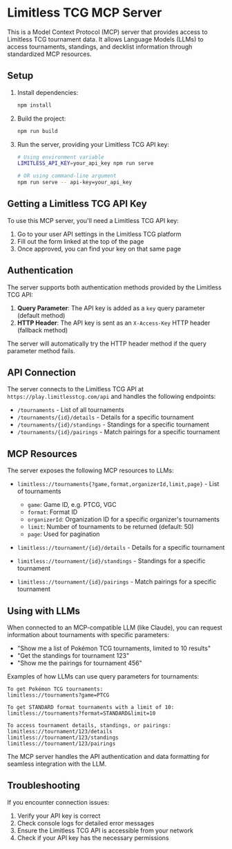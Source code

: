 # Limitless TCG MCP Server

This is a Model Context Protocol (MCP) server that provides access to Limitless TCG tournament data. It allows Language Models (LLMs) to access tournaments, standings, and decklist information through standardized MCP resources.

## Setup

1. Install dependencies:

   ```bash
   npm install
   ```

2. Build the project:

   ```bash
   npm run build
   ```

3. Run the server, providing your Limitless TCG API key:

   ```bash
   # Using environment variable
   LIMITLESS_API_KEY=your_api_key npm run serve

   # OR using command-line argument
   npm run serve -- api-key=your_api_key
   ```

## Getting a Limitless TCG API Key

To use this MCP server, you'll need a Limitless TCG API key:

1. Go to your user API settings in the Limitless TCG platform
2. Fill out the form linked at the top of the page
3. Once approved, you can find your key on that same page

## Authentication

The server supports both authentication methods provided by the Limitless TCG API:

1. **Query Parameter**: The API key is added as a `key` query parameter (default method)
2. **HTTP Header**: The API key is sent as an `X-Access-Key` HTTP header (fallback method)

The server will automatically try the HTTP header method if the query parameter method fails.

## API Connection

The server connects to the Limitless TCG API at `https://play.limitlesstcg.com/api` and handles the following endpoints:

- `/tournaments` - List of all tournaments
- `/tournaments/{id}/details` - Details for a specific tournament
- `/tournaments/{id}/standings` - Standings for a specific tournament
- `/tournaments/{id}/pairings` - Match pairings for a specific tournament

## MCP Resources

The server exposes the following MCP resources to LLMs:

- `limitless://tournaments{?game,format,organizerId,limit,page}` - List of tournaments

  - `game`: Game ID, e.g. PTCG, VGC
  - `format`: Format ID
  - `organizerId`: Organization ID for a specific organizer's tournaments
  - `limit`: Number of tournaments to be returned (default: 50)
  - `page`: Used for pagination

- `limitless://tournament/{id}/details` - Details for a specific tournament

- `limitless://tournament/{id}/standings` - Standings for a specific tournament

- `limitless://tournament/{id}/pairings` - Match pairings for a specific tournament

## Using with LLMs

When connected to an MCP-compatible LLM (like Claude), you can request information about tournaments with specific parameters:

- "Show me a list of Pokémon TCG tournaments, limited to 10 results"
- "Get the standings for tournament 123"
- "Show me the pairings for tournament 456"

Examples of how LLMs can use query parameters for tournaments:

```
To get Pokémon TCG tournaments:
limitless://tournaments?game=PTCG

To get STANDARD format tournaments with a limit of 10:
limitless://tournaments?format=STANDARD&limit=10

To access tournament details, standings, or pairings:
limitless://tournament/123/details
limitless://tournament/123/standings
limitless://tournament/123/pairings
```

The MCP server handles the API authentication and data formatting for seamless integration with the LLM.

## Troubleshooting

If you encounter connection issues:

1. Verify your API key is correct
2. Check console logs for detailed error messages
3. Ensure the Limitless TCG API is accessible from your network
4. Check if your API key has the necessary permissions
